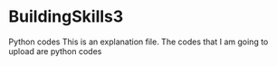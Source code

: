 # BuildingSkills3
Python codes
This is an explanation file.
The codes that I am going to upload are python codes
